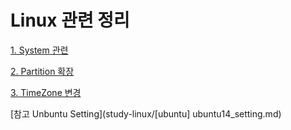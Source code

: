 # Linux 관련 정리


  [1. System 관련](https://github.com/songagi/study-linux/blob/master/%5Blinux%5D%20manage_system.md)
  
  [2. Partition 확장](https://github.com/songagi/study-linux/blob/master/%5Blinux%5D%20extend_partition_volume.md)

  [3. TimeZone 변경](https://github.com/songagi/study-linux/blob/master/%5Blinux%5D%20setup%20time%20zone.md)

  [참고 Unbuntu Setting](study-linux/[ubuntu] ubuntu14_setting.md)
